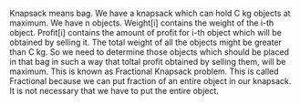 Knapsack means bag. We have a knapsack which can hold C kg objects at maximum. We have n objects. Weight[i] contains the weight of 
the i-th object. Profit[i] contains the amount of profit for i-th object which will be obtained by selling it.
The total weight of all the objects might be greater than C kg. So we need to determine those objects which should be placed in that bag in such a way that 
toltal profit obtained by selling them, will be maximum. This is known as Fractional Knapsack problem.
This is called Fractional because we can put fraction of an entire object in our knapsack. It is not necessary that we have to put the entire object.
